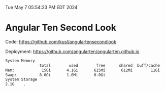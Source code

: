 Tue May  7 05:54:23 PM EDT 2024

# Angular Ten Second Look

Code: https://github.com/kusl/angulartensecondlook

Deployment: https://github.com/angularten/angularten.github.io

```bash
System Memory
               total        used        free      shared  buff/cache   available
Mem:            15Gi       4.1Gi       615Mi       612Mi        11Gi        11Gi
Swap:          8.0Gi       1.0Mi       8.0Gi
System Storage
2.1G	.
